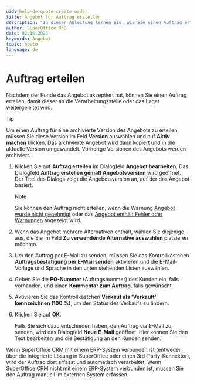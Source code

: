 ```yaml
---
uid: help-de-quote-create-order
title: Angebot für Auftrag erstellen
description: "In dieser Anleitung lernen Sie, wie Sie einen Auftrag erteilen."
author: SuperOffice RnD
date: 02.16.2023
keywords: Angebot
topic: howto
language: de
---
```


# Auftrag erteilen

Nachdem der Kunde das Angebot akzeptiert hat, können Sie einen Auftrag erteilen, damit dieser an die Verarbeitungsstelle oder das Lager weitergeleitet wird.

> [!TIP]
> Um einen Auftrag für eine archivierte Version des Angebots zu erteilen, müssen Sie diese Version im Feld **Version** auswählen und auf **Aktiv machen** klicken. Das archivierte Angebot wird dann kopiert und in die aktuelle Version umgewandelt. Vorherige Versionen des Angebots werden archiviert.

1. Klicken Sie auf **Auftrag erteilen** im Dialogfeld **Angebot bearbeiten**. Das Dialogfeld **Auftrag erstellen gemäß Angebotsversion** wird geöffnet. Der Titel des Dialogs zeigt die Angebotsversion an, auf der das Angebot basiert.

    > [!NOTE]
    > Sie können den Auftrag nicht erteilen, wenn die Warnung [Angebot wurde nicht genehmigt][1] oder das [Angebot enthält Fehler oder Warnungen][2] angezeigt wird.

1. Wenn das Angebot mehrere Alternativen enthält, wählen Sie diejenige aus, die Sie im Feld **Zu verwendende Alternative auswählen** platzieren möchten.
1. Um den Auftrag per E-Mail zu senden, müssen Sie das Kontrollkästchen **Auftragsbestätigung per E-Mail senden** aktivieren und die E-Mail-Vorlage und Sprache in den unten stehenden Listen auswählen.
1. Geben Sie die **PO-Nummer** (Auftragsnummer) des Kunden ein, falls vorhanden, und einen **Kommentar zum Auftrag**, falls gewünscht.
1. Aktivieren Sie das Kontrollkästchen **Verkauf als 'Verkauft' kennzeichnen (100 %)**, um den Status des Verkaufs zu ändern.
1. Klicken Sie auf **OK**.

    Falls Sie sich dazu entschieden haben, den Auftrag via E-Mail zu senden, wird das Dialogfeld **Neue E-Mail** geöffnet. Hier können Sie den Text bearbeiten und die Bestätigung an den Kunden senden.

Wenn SuperOffice CRM mit einem ERP-System verbunden ist (entweder über die integrierte Lösung in SuperOffice oder einen 3rd-Party-Konnektor), wird der Auftrag dort erfasst und automatisch verarbeitet. Wenn SuperOffice CRM nicht mit einem ERP-System verbunden ist, müssen Sie den Auftrag manuell im externen System erfassen.

<!-- Referenced links -->
[1]: approve.md
[2]: add-product.md#warning

<!-- Referenced images -->
